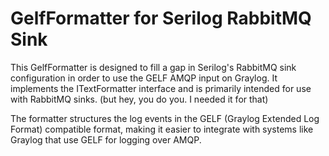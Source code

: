# GelfFormatter for Serilog RabbitMQ Sink

This GelfFormatter is designed to fill a gap in Serilog's RabbitMQ sink configuration in order to use the GELF AMQP input on Graylog. It implements the ITextFormatter interface and is primarily intended for use with RabbitMQ sinks. (but hey, you do you. I needed it for that)

The formatter structures the log events in the GELF (Graylog Extended Log Format) compatible format, making it easier to integrate with systems like Graylog that use GELF for logging over AMQP.
